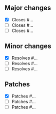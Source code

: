 ## Major changes

- [x] Closes #...
- [ ] Closes #...
- [ ] Closes #...

## Minor changes

- [x] Resolves #...
- [ ] Resolves #...
- [ ] Resolves #...

## Patches

- [x] Patches #...
- [ ] Patches #...
- [ ] Patches #...
